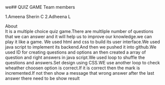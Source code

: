 we## QUIZ GAME
Team members

   1.Ameena Sherin C
   2.Adheena L
   
About   
  It is a multiple choice quiz game.There are multliple number of questions that we can answer and it will help us to improve our knowledge.we can play it like a game. We used html and css to build its user interface.We used java script to implement its backend.And then we pushed it into github.We used ID for creating questions and options an then created a array of question  and right answers in java script.We used loop to shuffle the questions and answers.Set design using CSS.WE use another loop to check wheather choosen option is correct.If it is correct then the mark is incremented.If not then show a message that wrong answer after the last answer there need to be show result

